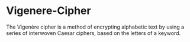 # Vigenere-Cipher
 The Vigenère cipher is a method of encrypting alphabetic text by using a series of interwoven Caesar ciphers, based on the letters of a keyword. 
